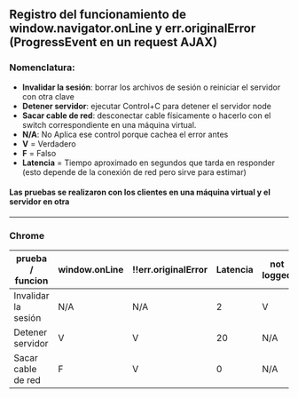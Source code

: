 ## Registro del funcionamiento de window.navigator.onLine y err.originalError (ProgressEvent en un request AJAX)

### Nomenclatura:
- **Invalidar la sesión**: borrar los archivos de sesión o reiniciar el servidor con otra clave
- **Detener servidor**: ejecutar Control+C para detener el servidor node
- **Sacar cable de red**: desconectar cable físicamente o hacerlo con el switch correspondiente en una máquina virtual.
- **N/A**: No Aplica ese control porque cachea el error antes
- **V** = Verdadero
- **F** = Falso
- **Latencia** = Tiempo aproximado en segundos que tarda en responder (esto depende de la conexión de red pero sirve para estimar)

#### Las pruebas se realizaron con los clientes en una máquina virtual y el servidor en otra

***

### Chrome

prueba / funcion | window.onLine | !!err.originalError | Latencia |  not logged
------------------------|-----------------------|--------------------------|--------------------------|-----------
Invalidar la sesión  | N/A | N/A                 | 2 | V
Detener servidor | V | V   |  20 | N/A
Sacar cable de red | F           | V                 | 0 | N/A

